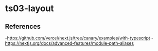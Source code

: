 # ts03-layout

## References

-<https://github.com/vercel/next.js/tree/canary/examples/with-typescript>
-<https://nextjs.org/docs/advanced-features/module-path-aliases>
